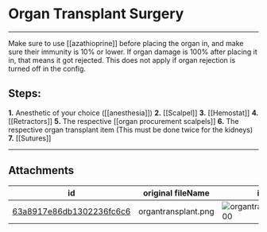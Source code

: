 # Organ Transplant Surgery

 

---

Make sure to use [[azathioprine]] before placing the organ in, and make sure their immunity is 10% or lower. If organ damage is 100% after placing it in, that means it got rejected. This does not apply if organ rejection is turned off in the config.

## Steps:

**1.** Anesthetic of your choice ([[anesthesia]])
**2.** [[Scalpel]]
**3.** [[Hemostat]]
**4.** [[Retractors]]
**5.** The respective [[organ procurement scalpels]]
**6.** The respective organ transplant item (This must be done twice for the kidneys)
**7.** [[Sutures]]

---

## Attachments

id | original fileName | image
---|---|---
[63a8917e86db1302236fc6c6](63a8917e86db1302236fc6c6.png) | organtransplant.png | ![organtransplant.png\|200](63a8917e86db1302236fc6c6.png)